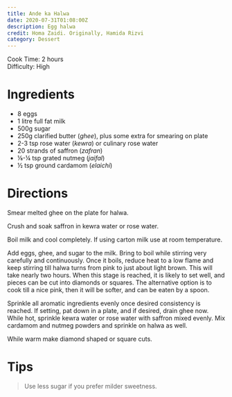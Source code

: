 ```yaml
---
title: Ande ka Halwa
date: 2020-07-31T01:08:00Z
description: Egg halwa
credit: Homa Zaidi. Originally, Hamida Rizvi
category: Dessert
---
```

Cook Time: 2 hours  
Difficulty: High  

# Ingredients
- 8 eggs
- 1 litre full fat milk
- 500g sugar 
- 250g clarified butter (_ghee_), plus some extra for smearing on plate
- 2-3 tsp rose water (_kewra_) or culinary rose water
- 20 strands of saffron (_zafran_)
- ⅛-¼ tsp grated nutmeg (_jaifal_)
- ½ tsp ground cardamom (_elaichi_)

# Directions
Smear melted ghee on the plate for halwa.

Crush and soak saffron in kewra water or rose water.

Boil milk and cool completely. If using carton milk use at room temperature. 

Add eggs, ghee, and sugar to the milk. Bring to boil while stirring very carefully and continuously. Once it boils, reduce heat to a low flame and keep stirring till halwa turns from pink to just about light brown. This will take nearly two hours. When this stage is reached, it is likely to set well, and pieces can be cut into diamonds or squares. The alternative option is to cook till a nice pink, then it will be softer, and can be eaten by a spoon.

Sprinkle all aromatic ingredients evenly once desired consistency is reached. If setting, pat down in a plate, and if desired, drain ghee now. While hot, sprinkle kewra water or rose water with saffron mixed evenly. Mix cardamom and nutmeg powders and sprinkle on halwa as well. 

While warm make diamond shaped or square cuts.

# Tips
> Use less sugar if you prefer milder sweetness.
